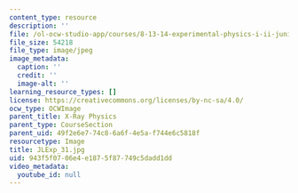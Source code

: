 ```yaml
---
content_type: resource
description: ''
file: /ol-ocw-studio-app/courses/8-13-14-experimental-physics-i-ii-junior-lab-fall-2016-spring-2017/943f5f0706e4e1875f87749c5dadd1dd_JLExp_31.jpg
file_size: 54218
file_type: image/jpeg
image_metadata:
  caption: ''
  credit: ''
  image-alt: ''
learning_resource_types: []
license: https://creativecommons.org/licenses/by-nc-sa/4.0/
ocw_type: OCWImage
parent_title: X-Ray Physics
parent_type: CourseSection
parent_uid: 49f2e6e7-74c8-6a6f-4e5a-f744e6c5818f
resourcetype: Image
title: JLExp_31.jpg
uid: 943f5f07-06e4-e187-5f87-749c5dadd1dd
video_metadata:
  youtube_id: null
---
```

